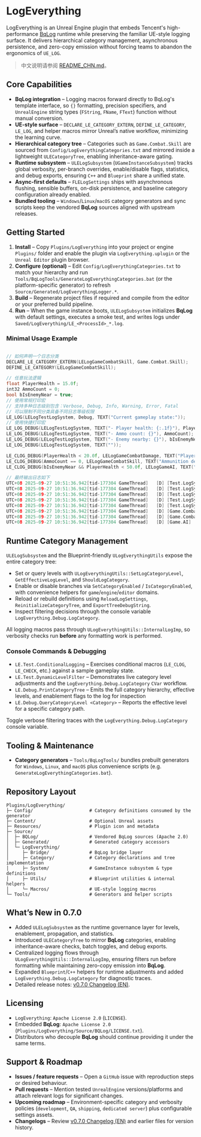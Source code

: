 ﻿# LogEverything

LogEverything is an Unreal Engine plugin that embeds Tencent's high-performance [BqLog](https://github.com/Tencent/BqLog) runtime while preserving the familiar UE-style logging surface. It delivers hierarchical category management, asynchronous persistence, and zero-copy emission without forcing teams to abandon the ergonomics of `UE_LOG`.

> 中文说明请参阅 [README_CHN.md](README_CHN.md)。

## Core Capabilities
- **BqLog integration** – Logging macros forward directly to BqLog's template interface, so `{}` formatting, precision specifiers, and `UnrealEngine` string types (`FString`, `FName`, `FText`) function without manual conversion.
- **UE-style surface** – `DECLARE_LE_CATEGORY_EXTERN`, `DEFINE_LE_CATEGORY`, `LE_LOG`, and helper macros mirror Unreal’s native workflow, minimizing the learning curve.
- **Hierarchical category tree** – Categories such as `Game.Combat.Skill` are sourced from `Config/LogEverythingCategories.txt` and mirrored inside a lightweight `ULECategoryTree`, enabling inheritance-aware gating.
- **Runtime subsystem** – `ULELogSubsystem` (`UGameInstanceSubsystem`) tracks global verbosity, per-branch overrides, enable/disable flags, statistics, and debug exports, ensuring `C++` and `Blueprint` share a unified state.
- **Async-first defaults** – `FLELogSettings` ships with asynchronous flushing, sensible buffers, on-disk persistence, and baseline category configuration already enabled.
- **Bundled tooling** – `Windows`/`Linux`/`macOS` category generators and sync scripts keep the vendored **BqLog** sources aligned with upstream releases.

## Getting Started
1. **Install** – Copy `Plugins/LogEverything` into your project or engine `Plugins/` folder and enable the plugin via `LogEverything.uplugin` or the `Unreal Editor` plugin browser.
2. **Configure (optional)** – Edit `Config/LogEverythingCategories.txt` to match your hierarchy and run `Tools/BqLogTools/GenerateLogEverythingCategories.bat` (or the platform-specific generator) to refresh `Source/Generated/LogEverythingLogger.*`.
3. **Build** – Regenerate project files if required and compile from the editor or your preferred build pipeline.
4. **Run** – When the game instance boots, `ULELogSubsystem` initializes **BqLog** with default settings, executes a smoke test, and writes logs under `Saved/LogEverything/LE_<ProcessId>_*.log`.

### Minimal Usage Example
```cpp

// 如何声明一个日志分类
DECLARE_LE_CATEGORY_EXTERN(LELogGameCombatSkill, Game.Combat.Skill);
DEFINE_LE_CATEGORY(LELogGameCombatSkill);

// 任意玩法逻辑
float PlayerHealth = 15.0f;
int32 AmmoCount = 0;
bool bIsEnemyNear = true;
// 使用常规打印宏
// 支持多种日志级别包含：Verbose, Debug, Info, Warning, Error, Fatal  
// 可以限制不同分类具备不同日志等级权限
LE_LOG(LELogTestLogSystem, Debug, TEXT("Current gameplay state:"));
// 使用快捷打印宏
LE_LOG_DEBUG(LELogTestLogSystem, TEXT("- Player health: {:.1f}"), PlayerHealth);
LE_LOG_DEBUG(LELogTestLogSystem, TEXT("- Ammo count: {}"), AmmoCount);
LE_LOG_DEBUG(LELogTestLogSystem, TEXT("- Enemy nearby: {}"), bIsEnemyNear ? TEXT("Yes") : TEXT("No"));
LE_LOG_DEBUG(LELogTestLogSystem, TEXT(""));

LE_CLOG_DEBUG(PlayerHealth < 20.0f, LELogGameCombatDamage, TEXT("Player health critically low: {:.1f}"), PlayerHealth);
LE_CLOG_DEBUG(AmmoCount == 0, LELogGameCombatSkill, TEXT("Ammunition depleted, ranged skills unavailable"));
LE_CLOG_DEBUG(bIsEnemyNear && PlayerHealth < 50.0f, LELogGameAI, TEXT("Danger: enemy closing in while health is low"));

// 最终输出日志如下
UTC+08 2025-09-27 10:51:36.942[tid-177304 GameThread]	[D]	[Test.LogSystem]	Current gameplay state:
UTC+08 2025-09-27 10:51:36.942[tid-177304 GameThread]	[D]	[Test.LogSystem]	- Player health: 15.0
UTC+08 2025-09-27 10:51:36.942[tid-177304 GameThread]	[D]	[Test.LogSystem]	- Ammo count: 0
UTC+08 2025-09-27 10:51:36.942[tid-177304 GameThread]	[D]	[Test.LogSystem]	- Enemy nearby: Yes
UTC+08 2025-09-27 10:51:36.942[tid-177304 GameThread]	[D]	[Test.LogSystem]	
UTC+08 2025-09-27 10:51:36.942[tid-177304 GameThread]	[D]	[Game.Combat.Damage]	Player health critically low: 15.0
UTC+08 2025-09-27 10:51:36.942[tid-177304 GameThread]	[D]	[Game.Combat.Skill]	Ammunition depleted, ranged skills unavailable
UTC+08 2025-09-27 10:51:36.942[tid-177304 GameThread]	[D]	[Game.AI]	Danger: enemy closing in while health is low

```

## Runtime Category Management
`ULELogSubsystem` and the Blueprint-friendly `ULogEverythingUtils` expose the entire category tree:
- Set or query levels with `ULogEverythingUtils::SetLogCategoryLevel`, `GetEffectiveLogLevel`, and `ShouldLogCategory`.
- Enable or disable branches via `SetCategoryEnabled` / `IsCategoryEnabled`, with convenience helpers for `game`/`engine`/`editor` domains.
- Reload or rebuild definitions using `ReloadLogSettings`, `ReinitializeCategoryTree`, and `ExportTreeDebugString`.
- Inspect filtering decisions through the console variable `LogEverything.Debug.LogCategory`.

All logging macros pass through `ULogEverythingUtils::InternalLogImp`, so verbosity checks run **before** any formatting work is performed.

### Console Commands & Debugging
- `LE.Test.ConditionalLogging` – Exercises conditional macros (`LE_CLOG`, `LE_CHECK`, etc.) against a sample gameplay state.
- `LE.Test.DynamicLevelFilter` – Demonstrates live category level adjustments and the `LogEverything.Debug.LogCategory` `CVar` workflow.
- `LE.Debug.PrintCategoryTree` – Emits the full category hierarchy, effective levels, and enablement flags to the log for inspection
- `LE.Debug.QueryCategoryLevel <Category>` – Reports the effective level for a specific category path.

Toggle verbose filtering traces with the `LogEverything.Debug.LogCategory` console variable.

## Tooling & Maintenance
- **Category generators** – `Tools/BqLogTools/` bundles prebuilt generators for `Windows`, `Linux`, and `macOS` plus convenience scripts (e.g. `GenerateLogEverythingCategories.bat`).

## Repository Layout
```
Plugins/LogEverything/
├─ Config/                     # Category definitions consumed by the generator
├─ Content/                    # Optional Unreal assets
├─ Resources/                  # Plugin icon and metadata
├─ Source/
│  ├─ BQLog/                   # Vendored BqLog sources (Apache 2.0)
│  ├─ Generated/               # Generated category accessors
│  └─ LogEverything/
│     ├─ Bridge/               # BqLog bridge layer
│     ├─ Category/             # Category declarations and tree implementation
│     ├─ System/               # GameInstance subsystem & type definitions
│     ├─ Utils/                # Blueprint utilities & internal helpers
│     └─ Macros/               # UE-style logging macros
└─ Tools/                      # Generators and helper scripts
```

## What’s New in 0.7.0
- Added `ULELogSubsystem` as the runtime governance layer for levels, enablement, propagation, and statistics.
- Introduced `ULECategoryTree` to mirror **BqLog** categories, enabling inheritance-aware checks, batch toggles, and debug exports.
- Centralized logging flows through `ULogEverythingUtils::InternalLogImp`, ensuring filters run before formatting while maintaining zero-copy emission into **BqLog**.
- Expanded `Blueprint`/`C++` helpers for runtime adjustments and added `LogEverything.Debug.LogCategory` for diagnostic traces.
- Detailed release notes: [v0.7.0 Changelog (EN)](ChangeLogs/CHANGELOG_v0.7.0_EN.md).

## Licensing
- `LogEverything`: `Apache License 2.0` (`LICENSE`).
- Embedded **BqLog**: `Apache License 2.0` (`Plugins/LogEverything/Source/BQLog/LICENSE.txt`).
- Distributors who decouple **BqLog** should continue providing it under the same terms.

## Support & Roadmap
- **Issues / feature requests** – Open a `GitHub` issue with reproduction steps or desired behaviour.
- **Pull requests** – Mention tested `UnrealEngine` versions/platforms and attach relevant logs for significant changes.
- **Upcoming roadmap** – Environment-specific category and verbosity policies (`development`, `QA`, `shipping`, `dedicated server`) plus configurable settings assets.
- **Changelogs** – Review [v0.7.0 Changelog (EN)](ChangeLogs/CHANGELOG_v0.7.0_EN.md) and earlier files for version history.
